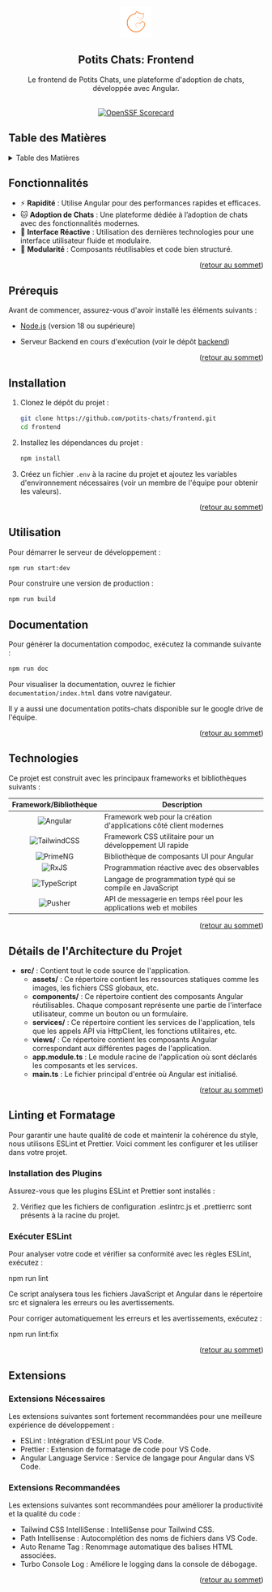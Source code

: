 <div align="center">
  <a href="https://potits-chats.com/" target="_blank">
    <img src="src/assets/logo-potit-chat.png" alt="Logo" width="60" height="60">
  </a>
  <h2 align="center">Potits Chats: Frontend</h2>

  <p align="center">
    Le frontend de Potits Chats, une plateforme d'adoption de chats, développée avec Angular.
    <br />
    <br />
  </p>

  [![OpenSSF Scorecard](https://api.scorecard.dev/projects/github.com/Potits-chats/frontend/badge)](https://scorecard.dev/viewer/?uri=github.com/Potits-chats/frontend)
</div>

## Table des Matières
<details>
  <summary>Table des Matières</summary>
  
  - [Fonctionnalités](#fonctionnalités)
  - [Prérequis](#prérequis)
  - [Installation](#installation)
  - [Utilisation](#utilisation)
  - [Documentation](#documentation)
  - [Technologies](#technologies)
  - [Détails de l'Architecture du Projet](#détails-de-larchitecture-du-projet)
  - [Linting et Formatage](#linting-et-formatage)
  - [Extensions](#extensions)
</details>

## Fonctionnalités

- ⚡️ **Rapidité** : Utilise Angular pour des performances rapides et efficaces.
- 🐱 **Adoption de Chats** : Une plateforme dédiée à l’adoption de chats avec des fonctionnalités modernes.
- 🎨 **Interface Réactive** : Utilisation des dernières technologies pour une interface utilisateur fluide et modulaire.
- 🔧 **Modularité** : Composants réutilisables et code bien structuré.

<p align="right">(<a href="#top">retour au sommet</a>)</p>

## Prérequis

Avant de commencer, assurez-vous d'avoir installé les éléments suivants :

- [Node.js](https://nodejs.org/) (version 18 ou supérieure)

- Serveur Backend en cours d'exécution (voir le dépôt [backend](https://github.com/potits-chats/backend))

<p align="right">(<a href="#top">retour au sommet</a>)</p>

## Installation

1. Clonez le dépôt du projet :
    ```bash
    git clone https://github.com/potits-chats/frontend.git
    cd frontend
    ```

2. Installez les dépendances du projet :
    ```bash
    npm install
    ```

3. Créez un fichier `.env` à la racine du projet et ajoutez les variables d'environnement nécessaires (voir un membre de l'équipe pour obtenir les valeurs).

<p align="right">(<a href="#top">retour au sommet</a>)</p>

## Utilisation

Pour démarrer le serveur de développement :
```bash
npm run start:dev
```

Pour construire une version de production :
```bash
npm run build
```

## Documentation

Pour générer la documentation compodoc, exécutez la commande suivante :

```bash
npm run doc
```

Pour visualiser la documentation, ouvrez le fichier `documentation/index.html` dans votre navigateur.

Il y a aussi une documentation potits-chats disponible sur le google drive de l'équipe.


<p align="right">(<a href="#top">retour au sommet</a>)</p>

## Technologies

Ce projet est construit avec les principaux frameworks et bibliothèques suivants :

| Framework/Bibliothèque | Description |
|:-----:|-------------|
| ![Angular][Angular-url] | Framework web pour la création d'applications côté client modernes |
| ![TailwindCSS][TailwindCSS-url] | Framework CSS utilitaire pour un développement UI rapide |
| ![PrimeNG][PrimeNG-url] | Bibliothèque de composants UI pour Angular |
| ![RxJS][RxJS-url] | Programmation réactive avec des observables |
| ![TypeScript][TypeScript-url] | Langage de programmation typé qui se compile en JavaScript |
| ![Pusher][Pusher-url] | API de messagerie en temps réel pour les applications web et mobiles |

<p align="right">(<a href="#top">retour au sommet</a>)</p>

## Détails de l'Architecture du Projet

- **src/** : Contient tout le code source de l'application.
  - **assets/** : Ce répertoire contient les ressources statiques comme les images, les fichiers CSS globaux, etc.
  - **components/** : Ce répertoire contient des composants Angular réutilisables. Chaque composant représente une partie de l'interface utilisateur, comme un bouton ou un formulaire.
  - **services/** : Ce répertoire contient les services de l'application, tels que les appels API via HttpClient, les fonctions utilitaires, etc.
  - **views/** : Ce répertoire contient les composants Angular correspondant aux différentes pages de l'application.
  - **app.module.ts** : Le module racine de l'application où sont déclarés les composants et les services.
  - **main.ts** : Le fichier principal d'entrée où Angular est initialisé.

<p align="right">(<a href="#top">retour au sommet</a>)</p>

## Linting et Formatage

Pour garantir une haute qualité de code et maintenir la cohérence du style, nous utilisons ESLint et Prettier. Voici comment les configurer et les utiliser dans votre projet.

### Installation des Plugins

Assurez-vous que les plugins ESLint et Prettier sont installés :

2. Vérifiez que les fichiers de configuration .eslintrc.js et .prettierrc sont présents à la racine du projet.

### Exécuter ESLint

Pour analyser votre code et vérifier sa conformité avec les règles ESLint, exécutez :

npm run lint   

Ce script analysera tous les fichiers JavaScript et Angular dans le répertoire src et signalera les erreurs ou les avertissements.

Pour corriger automatiquement les erreurs et les avertissements, exécutez :

npm run lint:fix

<p align="right">(<a href="#top">retour au sommet</a>)</p>

## Extensions

### Extensions Nécessaires

Les extensions suivantes sont fortement recommandées pour une meilleure expérience de développement :

- ESLint : Intégration d'ESLint pour VS Code.
- Prettier : Extension de formatage de code pour VS Code.
- Angular Language Service : Service de langage pour Angular dans VS Code.

### Extensions Recommandées

Les extensions suivantes sont recommandées pour améliorer la productivité et la qualité du code :
- Tailwind CSS IntelliSense : IntelliSense pour Tailwind CSS.
- Path Intellisense : Autocomplétion des noms de fichiers dans VS Code.
- Auto Rename Tag : Renommage automatique des balises HTML associées.
- Turbo Console Log : Améliore le logging dans la console de débogage.

<p align="right">(<a href="#top">retour au sommet</a>)</p>

<!-- MARKDOWN LINKS & IMAGES -->
[Angular-url]: https://img.shields.io/badge/Angular-DD0031?style=for-the-badge&logo=angular&logoColor=white
[TailwindCSS-url]: https://img.shields.io/badge/Tailwind_CSS-38B2AC?style=for-the-badge&logo=tailwind-css&logoColor=white
[Express-url]: https://expressjs.com/
[RxJS-url]: https://img.shields.io/badge/RXJS-B7178C?style=for-the-badge&logo=reactivex&logoColor=white
[PrimeNG-url]: https://img.shields.io/badge/PrimeNG-DD0031?style=for-the-badge&logo=primeng&logoColor=white
[TypeScript-url]: https://img.shields.io/badge/TypeScript-007ACC?style=for-the-badge&logo=typescript&logoColor=white
[Pusher-url]: https://img.shields.io/badge/Pusher-300D4F?style=for-the-badge&logo=pusher&logoColor=white

<!-- Url extensions -->
[ESLint-url]: https://marketplace.visualstudio.com/items?itemName=dbaeumer.vscode-eslint
[Prettier-url]: https://marketplace.visualstudio.com/items?itemName=esbenp.prettier-vscode
[AngularLS-url]: https://marketplace.visualstudio.com/items?itemName=Angular.ng-template
[TailwindIntelliSense-url]: https://marketplace.visualstudio.com/items?itemName=bradlc.vscode-tailwindcss
[PathIntellisense-url]: https://marketplace.visualstudio.com/items?itemName=christian-kohler.path-intellisense
[AutoRenameTag-url]: https://marketplace.visualstudio.com/items?itemName=formulahendry.auto-rename-tag
[TurboConsoleLog-url]: https://marketplace.visualstudio.com/items?itemName=ChakrounAnas.turbo-console-log

